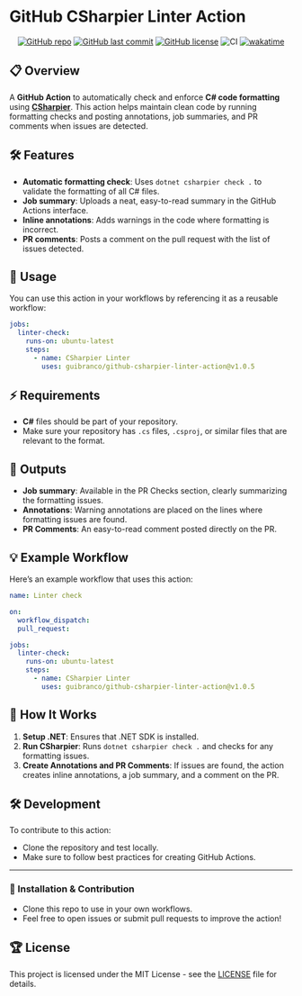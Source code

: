 # GitHub CSharpier Linter Action

<div align="center">

[![GitHub repo](https://img.shields.io/badge/GitHub-guibranco%2Fgithub--csharpier--linter--action-green.svg?style=flat-square&logo=github)](https://github.com/guibranco/github-csharpier-linter-action)
[![GitHub last commit](https://img.shields.io/github/last-commit/guibranco/github-csharpier-linter-action?color=green&logo=github&style=flat-square&label=Last%20commit)](https://github.com/guibranco/github-csharpier-linter-action)
[![GitHub license](https://img.shields.io/github/license/guibranco/github-csharpier-linter-action?color=green&logo=github&style=flat-square&label=License)](https://github.com/guibranco/github-csharpier-linter-action)
![CI](https://github.com/guibranco/github-csharpier-linter-action/actions/workflows/ci.yml/badge.svg)
[![wakatime](https://wakatime.com/badge/github/guibranco/github-csharpier-linter-action.svg)](https://wakatime.com/badge/github/guibranco/github-csharpier-linter-action)

</div>

## 📋 Overview

A **GitHub Action** to automatically check and enforce **C# code formatting** using **[CSharpier](https://csharpier.com/)**. This action helps maintain clean code by running formatting checks and posting annotations, job summaries, and PR comments when issues are detected.

## 🛠 Features

- **Automatic formatting check**: Uses `dotnet csharpier check .` to validate the formatting of all C# files.
- **Job summary**: Uploads a neat, easy-to-read summary in the GitHub Actions interface.
- **Inline annotations**: Adds warnings in the code where formatting is incorrect.
- **PR comments**: Posts a comment on the pull request with the list of issues detected.

## 🧩 Usage

You can use this action in your workflows by referencing it as a reusable workflow:

```yaml
jobs:
  linter-check:
    runs-on: ubuntu-latest
    steps:
      - name: CSharpier Linter
        uses: guibranco/github-csharpier-linter-action@v1.0.5
```

## ⚡ Requirements

- **C#** files should be part of your repository.
- Make sure your repository has `.cs` files, `.csproj`, or similar files that are relevant to the format.

## 📝 Outputs

- **Job summary**: Available in the PR Checks section, clearly summarizing the formatting issues.
- **Annotations**: Warning annotations are placed on the lines where formatting issues are found.
- **PR Comments**: An easy-to-read comment posted directly on the PR.

## 💡 Example Workflow

Here’s an example workflow that uses this action:

```yaml
name: Linter check

on:
  workflow_dispatch:
  pull_request:

jobs:
  linter-check:
    runs-on: ubuntu-latest
    steps:
      - name: CSharpier Linter
        uses: guibranco/github-csharpier-linter-action@v1.0.5
```

## 🔧 How It Works

1. **Setup .NET**: Ensures that .NET SDK is installed.
2. **Run CSharpier**: Runs `dotnet csharpier check .` and checks for any formatting issues.
3. **Create Annotations and PR Comments**: If issues are found, the action creates inline annotations, a job summary, and a comment on the PR.

## 🛠 Development

To contribute to this action:
- Clone the repository and test locally.
- Make sure to follow best practices for creating GitHub Actions.

---

### 🚀 Installation & Contribution

- Clone this repo to use in your own workflows.
- Feel free to open issues or submit pull requests to improve the action!

## 🏆 License

This project is licensed under the MIT License - see the [LICENSE](LICENSE) file for details.
